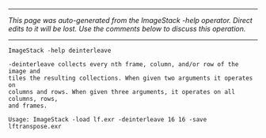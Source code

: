 
---

_This page was auto-generated from the ImageStack -help operator. Direct edits to it will be lost. Use the comments below to discuss this operation._

---

```
ImageStack -help deinterleave

-deinterleave collects every nth frame, column, and/or row of the image and
tiles the resulting collections. When given two arguments it operates on
columns and rows. When given three arguments, it operates on all columns, rows,
and frames.

Usage: ImageStack -load lf.exr -deinterleave 16 16 -save lftranspose.exr

```